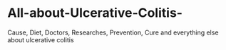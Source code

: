 # All-about-Ulcerative-Colitis-
Cause, Diet, Doctors, Researches, Prevention, Cure and everything else about ulcerative colitis
